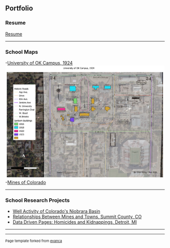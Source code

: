 ## Portfolio

### Resume
[Resume](pdf/Resume.pdf)


---

### School Maps 

-[University of OK Campus, 1924](pdf/Lab_9_Map_2.pdf)  
<img src="images/Lab_9_Map_2.pdf?raw=true"/>
-[Mines of Colorado](https://arcg.is/1zmqWS0)

---


### School Research Projects

- [Well Activity of Colorado's Niobrara Basin](pdf/Nio_Basin.pdf)
- [Relationships Between Mines and Towns, Summit County, CO](pdf/Relationships.pdf)
- [Data Driven Pages: Homicides and Kidnappings, Detroit, MI](pdf/Lab_10.pdf)

---




---
<p style="font-size:11px">Page template forked from <a href="https://github.com/evanca/quick-portfolio">evanca</a></p>
<!-- Remove above link if you don't want to attibute -->
